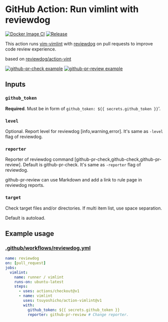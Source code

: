 # GitHub Action: Run vimlint with reviewdog

[![Docker Image CI](https://github.com/tsuyoshicho/action-vimlint/workflows/Docker%20Image%20CI/badge.svg)](https://github.com/tsuyoshicho/action-vimlint/actions)
[![Release](https://img.shields.io/github/release/tsuyoshicho/action-vimlint.svg?maxAge=43200)](https://github.com/tsuyoshicho/action-vimlint/releases)

This action runs [vim-vimlint](https://github.com/syngan/vim-vimlint) with
[reviewdog](https://github.com/reviewdog/reviewdog) on pull requests to improve
code review experience.

based on [reviewdog/action-vint](https://github.com/reviewdog/action-vint)

[![github-pr-check example](https://user-images.githubusercontent.com/96727/68837462-f2505700-06ff-11ea-9df6-80f508cc928a.png)](https://github.com/tsuyoshicho/action-vimlint/pull/1)
[![github-pr-review example](https://user-images.githubusercontent.com/96727/68837468-f67c7480-06ff-11ea-9a05-2b663f771409.png)](https://github.com/tsuyoshicho/action-vimlint/pull/1)

## Inputs

### `github_token`

**Required**. Must be in form of `github_token: ${{ secrets.github_token }}`'.

### `level`

Optional. Report level for reviewdog [info,warning,error].
It's same as `-level` flag of reviewdog.

### `reporter`

Reporter of reviewdog command [github-pr-check,github-check,github-pr-review].
Default is github-pr-check.
It's same as `-reporter` flag of reviewdog.

github-pr-review can use Markdown and add a link to rule page in reviewdog reports.

### `target`

Check target files and/or directories.
If multi item list, use space separation.

Default is autoload.

## Example usage

### [.github/workflows/reviewdog.yml](.github/workflows/reviewdog.yml)

```yml
name: reviewdog
on: [pull_request]
jobs:
  vimlint:
    name: runner / vimlint
    runs-on: ubuntu-latest
    steps:
      - uses: actions/checkout@v1
      - name: vimlint
        uses: tsuyoshicho/action-vimlint@v1
        with:
          github_token: ${{ secrets.github_token }}
          reporter: github-pr-review # Change reporter.
```
